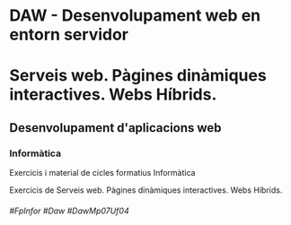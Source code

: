 # DAW - Desenvolupament web en entorn servidor
# Serveis web. Pàgines dinàmiques interactives. Webs Híbrids.
## Desenvolupament d'aplicacions web
### Informàtica

Exercicis i material de cicles formatius Informàtica

Exercicis de Serveis web. Pàgines dinàmiques interactives. Webs Híbrids.

###### #FpInfor #Daw #DawMp07Uf04
